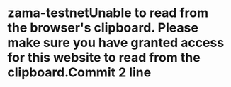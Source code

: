 # zama-testnetUnable to read from the browser's clipboard. Please make sure you have granted access for this website to read from the clipboard.Commit 2 line
